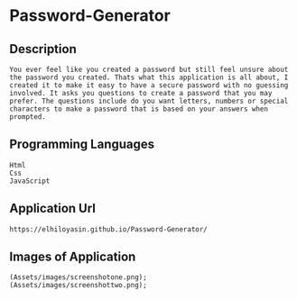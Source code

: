 # Password-Generator

## Description
```
You ever feel like you created a password but still feel unsure about the password you created. Thats what this application is all about, I created it to make it easy to have a secure password with no guessing involved. It asks you questions to create a password that you may prefer. The questions include do you want letters, numbers or special characters to make a password that is based on your answers when prompted.
```

## Programming Languages 
```
Html
Css
JavaScript
```

## Application Url
```
https://elhiloyasin.github.io/Password-Generator/
```

## Images of Application
```
(Assets/images/screenshotone.png);
(Assets/images/screenshottwo.png);

```












